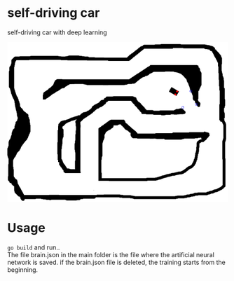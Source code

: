# self-driving car
self-driving car with deep learning

![pic](https://github.com/mehmetkesik/selfdrivingcar/blob/master/asset/pic.png)

# Usage
`go build` and run.. <br/>
The file brain.json in the main folder is the file where the artificial neural network is saved.
if the brain.json file is deleted, the training starts from the beginning.
